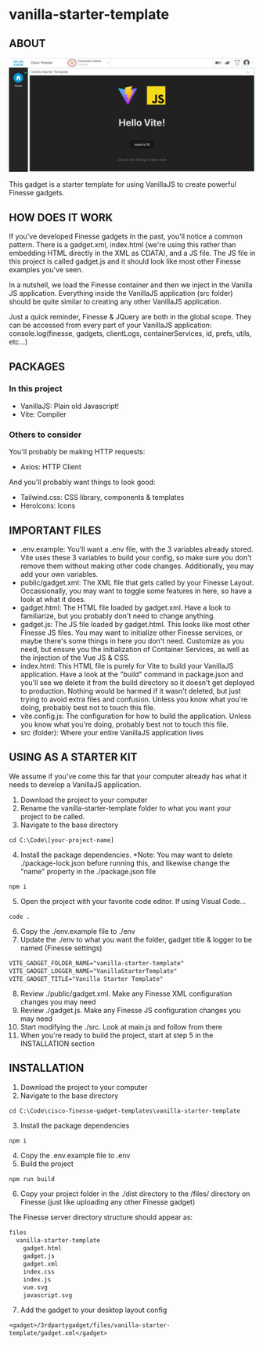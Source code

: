 # vanilla-starter-template

## ABOUT
![Screenshot](https://github.com/nathangalloway84/cisco-finesse-gadget-templates/blob/main/vanilla-starter-template/SCREENSHOT.png?raw=true "Screenshot")

This gadget is a starter template for using VanillaJS to create powerful Finesse gadgets.

## HOW DOES IT WORK
If you've developed Finesse gadgets in the past, you'll notice a common pattern.  There is a gadget.xml, index.html (we're using this rather than embedding HTML directly in the XML as CDATA), and a JS file.  The JS file in this project is called gadget.js and it should look like most other Finesse examples you've seen.

In a nutshell, we load the Finesse container and then we inject in the Vanilla JS application.  Everything inside the VanillaJS application (src folder) should be quite similar to creating any other VanillaJS application.

Just a quick reminder, Finesse & JQuery are both in the global scope. They can be accessed from every part of your VanillaJS application: console.log(finesse, gadgets, clientLogs, containerServices, id, prefs, utils, etc...)

## PACKAGES
### In this project
- VanillaJS: Plain old Javascript!
- Vite: Compiler

### Others to consider
You'll probably be making HTTP requests:
- Axios: HTTP Client

And you'll probably want things to look good:
- Tailwind.css: CSS library, components & templates
- HeroIcons: Icons

## IMPORTANT FILES
- .env.example: You'll want a .env file, with the 3 variables already stored. Vite uses these 3 variables to build your config, so make sure you don't remove them without making other code changes. Additionally, you may add your own variables.
- public/gadget.xml: The XML file that gets called by your Finesse Layout.  Occassionally, you may want to toggle some features in here, so have a look at what it does.
- gadget.html: The HTML file loaded by gadget.xml. Have a look to familiarize, but you probably don't need to change anything.
- gadget.js: The JS file loaded by gadget.html. This looks like most other Finesse JS files. You may want to initialize other Finesse services, or maybe there's some things in here you don't need.  Customize as you need, but ensure you the initialization of Container Services, as well as the injection of the Vue JS & CSS.
- index.html: This HTML file is purely for Vite to build your VanillaJS application. Have a look at the "build" command in package.json and you'll see we delete it from the build directory so it doesn't get deployed to production. Nothing would be harmed if it wasn't deleted, but just trying to avoid extra files and confusion. Unless you know what you're doing, probably best not to touch this file.
- vite.config.js: The configuration for how to build the application. Unless you know what you're doing, probably best not to touch this file.
- src (folder): Where your entire VanillaJS application lives

## USING AS A STARTER KIT
We assume if you've come this far that your computer already has what it needs to develop a VanillaJS application.

1. Download the project to your computer
2. Rename the vanilla-starter-template folder to what you want your project to be called.
3. Navigate to the base directory
```
cd C:\Code\[your-project-name]
```
4. Install the package dependencies. *Note: You may want to delete ./package-lock.json before running this, and likewise change the "name" property in the ./package.json file
```
npm i
```
5. Open the project with your favorite code editor. If using Visual Code...
```
code .
```
6. Copy the ./env.example file to ./env
7. Update the ./env to what you want the folder, gadget title & logger to be named (Finesse settings)
```
VITE_GADGET_FOLDER_NAME="vanilla-starter-template"
VITE_GADGET_LOGGER_NAME="VanillaStarterTemplate"
VITE_GADGET_TITLE="Vanilla Starter Template"
```
8. Review ./public/gadget.xml. Make any Finesse XML configuration changes you may need
9. Review ./gadget.js. Make any Finesse JS configuration changes you may need
10. Start modifying the ./src. Look at main.js and follow from there
11. When you're ready to build the project, start at step 5 in the INSTALLATION section

## INSTALLATION
1. Download the project to your computer
2. Navigate to the base directory
```
cd C:\Code\cisco-finesse-gadget-templates\vanilla-starter-template
```
3. Install the package dependencies
```
npm i
```
4. Copy the .env.example file to .env 
5. Build the project
```
npm run build
```
6. Copy your project folder in the ./dist directory to the /files/ directory on Finesse (just like uploading any other Finesse gadget)

The Finesse server directory structure should appear as:
```
files
  vanilla-starter-template
    gadget.html
    gadget.js
    gadget.xml
    index.css
    index.js
    vue.svg
    javascript.svg
```
7. Add the gadget to your desktop layout config
```
<gadget>/3rdpartygadget/files/vanilla-starter-template/gadget.xml</gadget>
```